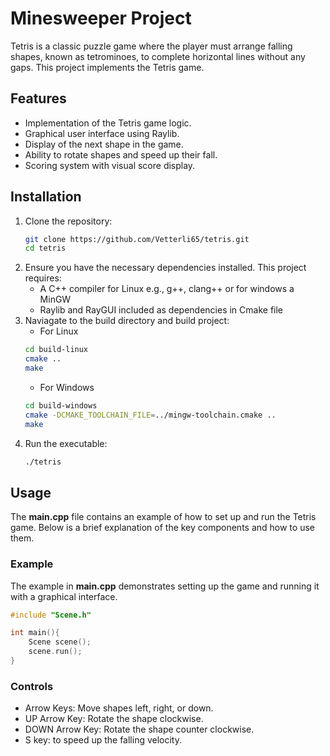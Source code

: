 # Minesweeper Project

Tetris is a classic puzzle game where the player must arrange falling shapes, known as tetrominoes, to complete horizontal lines without any gaps. This project implements the Tetris game.

## Features

- Implementation of the Tetris game logic.
- Graphical user interface using Raylib.
- Display of the next shape in the game.
- Ability to rotate shapes and speed up their fall.
- Scoring system with visual score display.

## Installation

1. Clone the repository:
   ```bash
   git clone https://github.com/Vetterli65/tetris.git
   cd tetris
   ```
2. Ensure you have the necessary dependencies installed. This project requires:
    * A C++ compiler for Linux e.g., g++, clang++ or for windows a MinGW
    * Raylib and RayGUI included as dependencies in Cmake file
3. Naviagate to the build directory and build project:
    * For Linux
    ```bash
    cd build-linux
    cmake ..
    make
    ```
    * For Windows
    ```bash
    cd build-windows
    cmake -DCMAKE_TOOLCHAIN_FILE=../mingw-toolchain.cmake ..
    make
4. Run the executable:
    ```bash
    ./tetris
    ```

## Usage

The **main.cpp** file contains an example of how to set up and run the Tetris game. Below is a brief explanation of the key components and how to use them.

### Example

The example in **main.cpp** demonstrates setting up the game and running it with a graphical interface.

```cpp
#include "Scene.h"

int main(){
    Scene scene();
    scene.run();
}
```

### Controls

- Arrow Keys: Move shapes left, right, or down.
- UP Arrow Key: Rotate the shape clockwise.
- DOWN Arrow Key: Rotate the shape counter clockwise.
- S key: to speed up the falling velocity.
